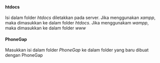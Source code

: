 <h4>htdocs</h4>
Isi dalam folder <i>htdocs</i> diletakkan pada server. Jika menggunakan <i>xampp</i>, maka dimasukkan ke dalam folder <i>htdocs</i>. Jika menggunakam <i>wampp</i>, maka dimasukkan ke dalam folder <i>www</i><br>

<h4>PhoneGap</h4>
Masukkan isi dalam folder <i>PhoneGap</i> ke dalam folder yang baru dibuat dengan PhoneGap

